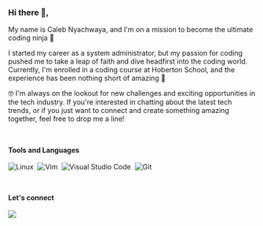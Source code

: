 ### Hi there 👋,
My name is Caleb Nyachwaya, and I'm on a mission to become the ultimate coding ninja 🥷

I started my career as a system administrator, but my passion for coding pushed me to take a leap of faith and dive headfirst into the coding world. Currently, I'm enrolled in a coding course at Hoberton School, and the experience has been nothing short of amazing 🤩

🤓 I'm always on the lookout for new challenges and exciting opportunities in the tech industry. If you're interested in chatting about the latest tech trends, or if you just want to connect and create something amazing together, feel free to drop me a line!
<br><br>

## 
**Tools and Languages** <br><br>
![Linux](https://img.shields.io/badge/Linux-FCC624?style=for-the-badge&logo=linux&logoColor=black)&nbsp;
![Vim](https://img.shields.io/badge/VIM-%2311AB00.svg?style=for-the-badge&logo=vim&logoColor=white)&nbsp;
![Visual Studio Code](https://img.shields.io/badge/Visual%20Studio%20Code-0078d7.svg?style=for-the-badge&logo=visual-studio-code&logoColor=white)&nbsp;
![Git](https://img.shields.io/badge/GIT-E44C30?style=for-the-badge&logo=git&logoColor=white)&nbsp;
<br><br>

## 
**Let's connect** <br><br>
<a  href="https://www.linkedin.com/in/calebnyachwaya/" target="_blank" ><img  src="https://camo.githubusercontent.com/a493f6833f99fb3c85788d6d9305e6b7a42b838e5ee5d138fd9a8214a7e77472/68747470733a2f2f696d672e736869656c64732e696f2f62616467652f6c696e6b6564696e2d2532333030373742352e7376673f267374796c653d666f722d7468652d6261646765266c6f676f3d6c696e6b6564696e266c6f676f436f6c6f723d7768697465"  data-canonical-src="https://img.shields.io/badge/linkedin-%230077B5.svg?&amp;style=for-the-badge&amp;logo=linkedin&amp;logoColor=white"  style="max-width:100%;"></a>
<br><br>



<!--
**CalebNyachwaya/CalebNyachwaya** is a ✨ _special_ ✨ repository because its `README.md` (this file) appears on your GitHub profile.

Here are some ideas to get you started:


### Hi 👋, I’m Caleb Nyachwaya
I'm a technology enthusiast with a fervor for coding. My journey into programming began when I joined Hoberton School to gain practical skills in various programming languages. It has been an incredible experience so far. My focus lies in front-end development, and I hope to leverage this platform to enhance our programming knowledge together.
<br><br><br>

- 🔭 I’m currently working on ...
- 🌱 I’m currently learning ...
- 👯 I’m looking to collaborate on ...
- 🤔 I’m looking for help with ...
- 💬 Ask me about ...
- 📫 How to reach me: ...
- 😄 Pronouns: ...
- ⚡ Fun fact: ...
🌟 Feel free to reach out to me if you have any questions, or if you just want to chat about the latest tech trends. Let's connect and create something amazing together! ✨

-->
